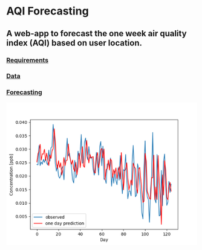 # AQI Forecasting

## A web-app to forecast the one week air quality index (AQI) based on user location. 

### <ins>Requirements</ins>

### <ins>Data</ins>

### <ins>Forecasting</ins>

![O3 2019 Prediction](./o3-2019-prediction.png?raw=true)
